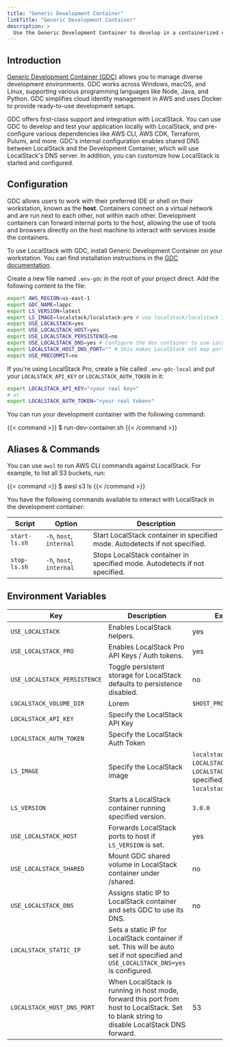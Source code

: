 ```yaml
---
title: "Generic Development Container"
linkTitle: "Generic Development Container"
description: >
  Use the Generic Development Container to develop in a containerized environment with LocalStack.
---
```


## Introduction

[Generic Development Container (GDC)](https://github.com/devxpod/GDC) allows you to manage diverse development environments. GDC works across Windows, macOS, and Linux, supporting various programming languages like Node, Java, and Python. GDC simplifies cloud identity management in AWS and uses Docker to provide ready-to-use development setups.

GDC offers first-class support and integration with LocalStack. You can use GDC to develop and test your application locally with LocalStack, and pre-configure various dependencies like AWS CLI, AWS CDK, Terraform, Pulumi, and more. GDC's internal configuration enables shared DNS between LocalStack and the Development Container, which will use LocalStack's DNS server. In addition, you can customize how LocalStack is started and configured.

## Configuration

GDC allows users to work with their preferred IDE or shell on their workstation, known as the **host**. Containers connect on a virtual network and are run next to each other, not within each other. Development containers can forward internal ports to the host, allowing the use of tools and browsers directly on the host machine to interact with services inside the containers.

To use LocalStack with GDC, install Generic Development Container on your workstation. You can find installation instructions in the [GDC documentation](https://github.com/devxpod/GDC?tab=readme-ov-file#install-required-tools).

Create a new file named `.env-gdc` in the root of your project direct. Add the following content to the file:

```bash
export AWS_REGION=us-east-1
export GDC_NAME=lappc
export LS_VERSION=latest
export LS_IMAGE=localstack/localstack-pro # use localstack/localstack if you are using LocalStack Community
export USE_LOCALSTACK=yes
export USE_LOCALSTACK_HOST=yes
export USE_LOCALSTACK_PERSISTENCE=no
export USE_LOCALSTACK_DNS=yes # Configure the dev container to use LocalStack for DNS
export LOCALSTACK_HOST_DNS_PORT="" # this makes LocalStack not map port 53 the host
export USE_PRECOMMIT=no
```

If you're using LocalStack Pro, create a file called `.env-gdc-local` and put your `LOCALSTACK_API_KEY` or `LOCALSTACK_AUTH_TOKEN` in it:

```bash
export LOCALSTACK_API_KEY="<your real key>"
# or
export LOCALSTACK_AUTH_TOKEN="<your real token>"
```

You can run your development container with the following command:

{{< command >}}
$ run-dev-container.sh
{{< /command >}}

## Aliases & Commands

You can use `awsl` to run AWS CLI commands against LocalStack. For example, to list all S3 buckets, run:

{{< command >}}
$ awsl s3 ls
{{< /command >}}

You have the following commands available to interact with LocalStack in the development container:

| Script        | Option          | Description                                                             |
| ------------- | --------------- | ----------------------------------------------------------------------- |
| `start-ls.sh` | `-h`, `host`, `internal` | Start LocalStack container in specified mode. Autodetects if not specified. |
| `stop-ls.sh`  | `-h`, `host`, `internal` | Stops LocalStack container in specified mode. Autodetects if not specified.  |

## Environment Variables

| Key                           | Description                                                                                                             | Example Values |
| ----------------------------- | ----------------------------------------------------------------------------------------------------------------------- | -------------- |
| `USE_LOCALSTACK`              | Enables LocalStack helpers.                                                                                  | yes            |
| `USE_LOCALSTACK_PRO`          | Enables LocalStack Pro API Keys / Auth tokens.                                                                             | yes            |
| `USE_LOCALSTACK_PERSISTENCE`  | Toggle persistent storage for LocalStack defaults to persistence disabled.                                         | no             |
| `LOCALSTACK_VOLUME_DIR`       |            Lorem                                                                                |    `$HOST_PROJECT_PATH/ls_volume`            |
| `LOCALSTACK_API_KEY`          | Specify the LocalStack API Key                                                                                       |                |
| `LOCALSTACK_AUTH_TOKEN`       | Specify the LocalStack Auth Token                                                                           |                |
| `LS_IMAGE`                    | Specify the LocalStack image |    `localstack/localstack`. If `LOCALSTACK_API_KEY` or `LOCALSTACK_AUTH_TOKEN` is specified, it defaults to `localstack/localstack-pro`.   |
| `LS_VERSION`                  | Starts a LocalStack container running specified version.                                                              |    `3.0.0`            |
| `USE_LOCALSTACK_HOST`         | Forwards LocalStack ports to host if `LS_VERSION` is set.                                                           | yes            |
| `USE_LOCALSTACK_SHARED`       | Mount GDC shared volume in LocalStack container under /shared.                                                     | no             |
| `USE_LOCALSTACK_DNS`          | Assigns static IP to LocalStack container and sets GDC to use its DNS.                                             | no             |
| `LOCALSTACK_STATIC_IP`        | Sets a static IP for LocalStack container if set. This will be auto set if not specified and `USE_LOCALSTACK_DNS=yes` is configured.      |                |
| `LOCALSTACK_HOST_DNS_PORT`    | When LocalStack is running in host mode, forward this port from host to LocalStack. Set to blank string to disable LocalStack DNS forward. | 53             |
